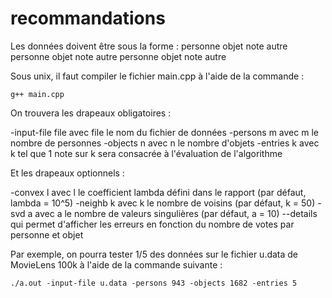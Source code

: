 recommandations
===============

Les données doivent être sous la forme :
personne	objet	note	autre
personne	objet	note	autre
personne	objet	note	autre

Sous unix, il faut compiler le fichier main.cpp à l'aide de la commande :
	
	g++ main.cpp
	
On trouvera les drapeaux obligatoires :

-input-file file	avec file le nom du fichier de données
-persons m	avec m le nombre de personnes
-objects n		avec n le nombre d'objets
-entries k		avec k tel que 1 note sur k sera consacrée à l'évaluation de l'algorithme

Et les drapeaux optionnels :

-convex l		avec l le coefficient lambda défini dans le rapport (par défaut, lambda = 10^5)
-neighb k		avec k le nombre de voisins (par défaut, k = 50)
-svd a		avec a le nombre de valeurs singulières (par défaut, a = 10)
--details		qui permet d'afficher les erreurs en fonction du nombre de votes par personne et objet

Par exemple, on pourra tester 1/5 des données sur le fichier u.data de MovieLens 100k à l'aide de la commande suivante :
	
	./a.out -input-file u.data -persons 943 -objects 1682 -entries 5
	
